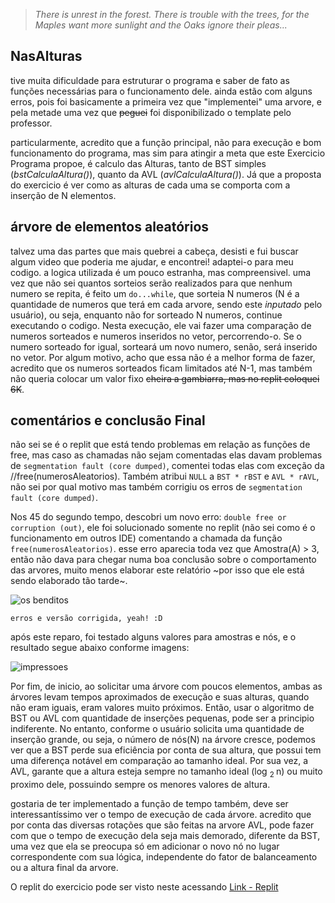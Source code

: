 > _There is unrest in the forest.
> There is trouble with the trees,
> for the Maples want more sunlight
> and the Oaks ignore their pleas..._

## NasAlturas
  tive muita dificuldade para estruturar o programa e saber de fato as funções necessárias para o funcionamento dele. ainda estão com alguns erros, pois foi basicamente a primeira vez que "implementei" uma arvore, e pela metade uma vez que ~~peguei~~ foi disponibilizado o template pelo professor.
	
  particularmente, acredito que a função principal, não para execução e bom funcionamento do programa, mas sim para atingir a meta que este Exercicio Programa propoe, é calculo das Alturas, tanto de BST simples (_bstCalculaAltura()_), quanto da AVL (_avlCalculaAltura()_). Já que a proposta do exercicio é ver como as alturas de cada uma se comporta com a inserção de N elementos.
  
## árvore de elementos aleatórios
  talvez uma das partes que mais quebrei a cabeça, desisti e fui buscar algum video que poderia me ajudar, e encontrei! adaptei-o para meu codigo. a logica utilizada é um pouco estranha, mas compreensivel. uma vez que não sei quantos sorteios serão realizados para que nenhum numero se repita, é feito um ```do...while```, que sorteia N numeros (N é a quantidade de numeros que terá em cada arvore, sendo este _inputado_ pelo usuário), ou seja, enquanto não for sorteado N numeros, continue executando o codigo. 
	Nesta execução, ele vai fazer uma comparação de numeros sorteados e numeros inseridos no vetor, percorrendo-o. Se o numero sorteado for igual, sorteará um novo numero, senão, será inserido no vetor. Por algum motivo, acho que essa não é a melhor forma de fazer, acredito que os numeros sorteados ficam limitados até N-1, mas também não queria colocar um valor fixo ~~cheira a gambiarra, mas no replit coloquei 6K~~.
  
## comentários e conclusão Final

  não sei se é o replit que está tendo problemas em relação as funções de free, mas caso as chamadas não sejam comentadas elas davam problemas de ```segmentation fault (core dumped)```, comentei todas elas com exceção da //free(numerosAleatorios). Também atribui ```NULL``` a ```BST * rBST``` e ```AVL * rAVL```, não sei por qual motivo mas também corrigiu os erros de ```segmentation fault (core dumped)```.
	
  Nos 45 do segundo tempo, descobri um novo erro: ```double free or corruption (out)```, ele foi solucionado somente no replit (não sei como é o funcionamento em outros IDE) comentando a chamada da função ```free(numerosAleatorios)```. esse erro aparecia toda vez que Amostra(A) > 3, então não dava para chegar numa boa conclusão sobre o comportamento das arvores, muito menos elaborar este relatório ~por isso que ele está sendo elaborado tão tarde~.
	
![os benditos](https://user-images.githubusercontent.com/84683597/171119651-6a0efe07-ad78-4f3f-987b-bd211b6a6c8f.png)
  
	erros e versão corrigida, yeah! :D
  
  após este reparo, foi testado alguns valores para amostras e nós, e o resultado segue abaixo conforme imagens:
  
![impressoes](https://user-images.githubusercontent.com/84683597/171131879-ab3c0c0f-27c4-45f0-b425-e6b4aba73b1f.png)
  

   Por fim, de inicio, ao solicitar uma árvore com poucos elementos, ambas as árvores levam tempos aproximados de execução e suas alturas, quando não eram iguais, eram valores muito próximos. Então, usar o algoritmo de BST ou AVL com quantidade de inserções pequenas, pode ser a principio indiferente. No entanto, conforme o usuário solicita uma quantidade de inserção grande, ou seja, o número de nós(N) na árvore cresce, podemos ver que a BST perde sua eficiência por conta de sua altura, que possui tem uma diferença notável em comparação ao tamanho ideal. Por sua vez, a AVL, garante que a altura esteja sempre no tamanho ideal (log <sub> 2 </sub> n) ou muito proximo dele, possuindo sempre os menores valores de altura.
	 
  gostaria de ter implementado a função de tempo também, deve ser interessantíssimo ver o tempo de execução de cada árvore. acredito que por conta das diversas rotações que são feitas na arvore AVL, pode fazer com que o tempo de execução dela seja mais demorado, diferente da BST, uma vez que ela se preocupa só em adicionar o novo nó no lugar correspondente com sua lógica, independente do fator de balanceamento ou a altura final da arvore.
  
  
  O replit do exercicio pode ser visto neste acessando [Link - Replit](https://replit.com/@jyuurin/EasygoingClientsideTranslations#main.c)

